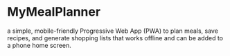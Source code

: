 # MyMealPlanner
a simple, mobile-friendly Progressive Web App (PWA) to plan meals, save recipes, and generate shopping lists that works offline and can be added to a phone home screen.
